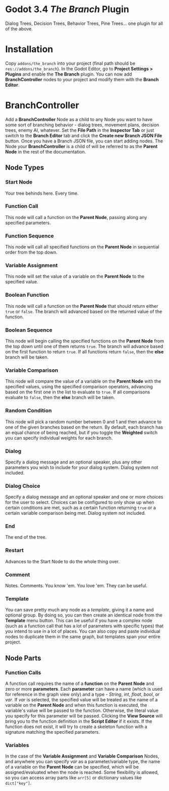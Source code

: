 # Godot 3.4 *The Branch* Plugin
Dialog Trees, Decision Trees, Behavior Trees, Pine Trees... one plugin for all of the above.

# Installation
Copy `addons/the_branch` into your project (final path should be `res://addons/the_branch`). In the Godot Editor, go to **Project Settings > Plugins** and enable the **The Branch** plugin. You can now add **BranchController** nodes to your project and modify them with the **Branch Editor**.

# BranchController
Add a **BranchController** Node as a child to any Node you want to have some sort of branching behavior - dialog trees, movement plans, decision trees, enemy AI, whatever. Set the **File Path** in the **Inspector Tab** or just switch to the **Branch Editor** tab and click the **Create new Branch JSON File** button. Once you have a Branch JSON file, you can start adding nodes. The Node your **BranchController** is a child of will be referred to as the **Parent Node** in the rest of the documentation.

## Node Types

### Start Node
Your tree behinds here. Every time.

### Function Call
This node will call a function on the **Parent Node**, passing along any specified parameters.

### Function Sequence
This node will call all specified functions on the **Parent Node** in sequential order from the top down.

### Variable Assignment
This node will set the value of a variable on the **Parent Node** to the specified value.

### Boolean Function
This node will call a function on the **Parent Node** that should return either `true` or `false`. The branch will advanced based on the returned value of the function.

### Boolean Sequence
This node will begin calling the specified functions on the **Parent Node** from the top down until one of them returns `true`. The branch will advance based on the first function to return `true`. If all functions return `false`, then the **else** branch will be taken.

### Variable Comparison
This node will compare the value of a variable on the **Parent Node** with the specified values, using the specified comparison operators, advancing based on the first one in the list to evaluate to `true`. If all comparisons evaluate to `false`, then the **else** branch will be taken.

### Random Condition
This node will pick a random number between 0 and 1 and then advance to one of the given branches based on the return. By default, each branch has an equal chance of being reached, but if you toggle the **Weighted** switch you can specify individual weights for each branch.

### Dialog
Specify a dialog message and an optional speaker, plus any other parameters you wish to include for your dialog system. Dialog system not included.

### Dialog Choice
Specify a dialog message and an optional speaker and one or more choices for the user to select. Choices can be configured to only show up when certain conditions are met, such as a certain function returning `true` or a certain variable comparison being met. Dialog system not included.

### End
The end of the tree.

### Restart
Advances to the Start Node to do the whole thing over.

### Comment
Notes. Comments. You know 'em. You love 'em. They can be useful.

### Template
You can save pretty much any node as a *template*, giving it a name and optional group. By doing so, you can then create an identical node from the **Template** menu button. This can be useful if you have a complex node (such as a function call that has a lot of parameters with specific types) that you intend to use in a lot of places. You can also copy and paste individual nodes to duplicate them in the same graph, but templates span your entire project. 

## Node Parts

### Function Calls
A function call requires the name of a **function** on the **Parent Node** and zero or more **parameters**. Each **parameter** can have a name (which is used for reference in the graph view only) and a type - *String*, *int*, *float*, *bool*, or *var*. If *var* is selected, the specified value will be treated as the name of a variable on the **Parent Node** and when this function is executed, the variable's value will be passed to the function. Otherwise, the literal value you specify for this parameter will be passed. Clicking the **View Source** will bring you to the function definition in the **Script Editor** if it exists. If the function does not exist, it will try to create a skeleton function with a signature matching the specified parameters.

### Variables
In the case of the **Variable Assignment** and **Variable Comparison** Nodes, and anywhere you can specify *var* as a parameter/variable type, the name of a variable on the **Parent Node** can be specified, which will be assigned/evaluated when the node is reached. Some flexibility is allowed, so you can access array parts like `arr[5]` or dictionary values like `dict["key"]`.
